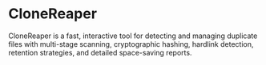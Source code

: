 # CloneReaper
CloneReaper is a fast, interactive tool for detecting and managing duplicate files with multi-stage scanning, cryptographic hashing, hardlink detection, retention strategies, and detailed space-saving reports.
